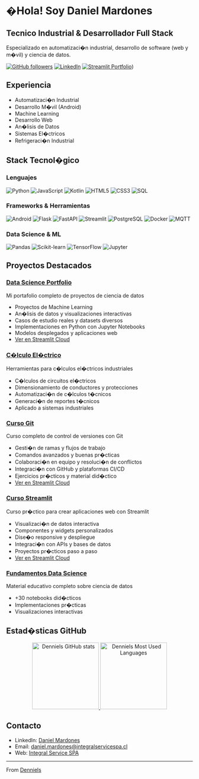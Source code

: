 # �Hola!  Soy Daniel Mardones

##  Tecnico Industrial & Desarrollador Full Stack
Especializado en automatizaci�n industrial, desarrollo de software (web y m�vil) y ciencia de datos.

[![GitHub followers](https://img.shields.io/github/followers/Denniels?label=Follow&style=social)](https://github.com/Denniels)
[![LinkedIn](https://img.shields.io/badge/-LinkedIn-0077B5?style=flat&logo=LinkedIn&logoColor=white)](https://www.linkedin.com/in/daniel-andres-mardones-sanhueza-27b73777)
[![Streamlit Portfolio](https://img.shields.io/badge/-Data%20Science%20Portfolio-FF4B4B?style=flat&logo=Streamlit&logoColor=white)]([https://dsportfolio-jm67tsp8uwfsbnpfetysnh.streamlit.app))

##  Experiencia
-  Automatizaci�n Industrial
-  Desarrollo M�vil (Android)
-  Machine Learning
-  Desarrollo Web
-  An�lisis de Datos
-  Sistemas El�ctricos
-  Refrigeraci�n Industrial

##  Stack Tecnol�gico

###  Lenguajes
![Python](https://img.shields.io/badge/-Python-3776AB?style=flat&logo=Python&logoColor=white)
![JavaScript](https://img.shields.io/badge/-JavaScript-F7DF1E?style=flat&logo=JavaScript&logoColor=black)
![Kotlin](https://img.shields.io/badge/-Kotlin-7F52FF?style=flat&logo=Kotlin&logoColor=white)
![HTML5](https://img.shields.io/badge/-HTML5-E34F26?style=flat&logo=HTML5&logoColor=white)
![CSS3](https://img.shields.io/badge/-CSS3-1572B6?style=flat&logo=CSS3&logoColor=white)
![SQL](https://img.shields.io/badge/-SQL-4479A1?style=flat&logo=MySQL&logoColor=white)

###  Frameworks & Herramientas
![Android](https://img.shields.io/badge/-Android-3DDC84?style=flat&logo=Android&logoColor=white)
![Flask](https://img.shields.io/badge/-Flask-000000?style=flat&logo=Flask&logoColor=white)
![FastAPI](https://img.shields.io/badge/-FastAPI-009688?style=flat&logo=FastAPI&logoColor=white)
![Streamlit](https://img.shields.io/badge/-Streamlit-FF4B4B?style=flat&logo=Streamlit&logoColor=white)
![PostgreSQL](https://img.shields.io/badge/-PostgreSQL-336791?style=flat&logo=PostgreSQL&logoColor=white)
![Docker](https://img.shields.io/badge/-Docker-2496ED?style=flat&logo=Docker&logoColor=white)
![MQTT](https://img.shields.io/badge/-MQTT-660066?style=flat&logo=MQTT&logoColor=white)

###  Data Science & ML
![Pandas](https://img.shields.io/badge/-Pandas-150458?style=flat&logo=Pandas&logoColor=white)
![Scikit-learn](https://img.shields.io/badge/-Scikit--learn-F7931E?style=flat&logo=scikit-learn&logoColor=white)
![TensorFlow](https://img.shields.io/badge/-TensorFlow-FF6F00?style=flat&logo=TensorFlow&logoColor=white)
![Jupyter](https://img.shields.io/badge/-Jupyter-F37626?style=flat&logo=Jupyter&logoColor=white)

##  Proyectos Destacados

### [ Data Science Portfolio](https://github.com/Denniels/ds_portfolio)
Mi portafolio completo de proyectos de ciencia de datos
-  Proyectos de Machine Learning
-  An�lisis de datos y visualizaciones interactivas
-  Casos de estudio reales y datasets diversos
-  Implementaciones en Python con Jupyter Notebooks
-  Modelos desplegados y aplicaciones web
-  [Ver en Streamlit Cloud](https://dsportfolio-jm67tsp8uwfsbnpfetysnh.streamlit.app/)

### [ C�lculo El�ctrico](https://github.com/Denniels/calculo_electrico)
Herramientas para c�lculos el�ctricos industriales
-  C�lculos de circuitos el�ctricos
-  Dimensionamiento de conductores y protecciones
-  Automatizaci�n de c�lculos t�cnicos
-  Generaci�n de reportes t�cnicos
-  Aplicado a sistemas industriales

### [ Curso Git](https://github.com/Denniels/curso_git)
Curso completo de control de versiones con Git
-  Gesti�n de ramas y flujos de trabajo
-  Comandos avanzados y buenas pr�cticas
-  Colaboraci�n en equipo y resoluci�n de conflictos
-  Integraci�n con GitHub y plataformas CI/CD
-  Ejercicios pr�cticos y material did�ctico
-  [Ver en Streamlit Cloud](https://cursogit-kq3qsbmsd2tou9rtvynkjw.streamlit.app/)

### [ Curso Streamlit](https://github.com/Denniels/curso-streamlit)
Curso pr�ctico para crear aplicaciones web con Streamlit
-  Visualizaci�n de datos interactiva
-  Componentes y widgets personalizados
-  Dise�o responsive y despliegue
-  Integraci�n con APIs y bases de datos
-  Proyectos pr�cticos paso a paso
-  [Ver en Streamlit Cloud](https://curso-app-msfruskawjdyagcfp766na.streamlit.app/)

### [Fundamentos Data Science](https://github.com/Denniels/Fundamentos-data-sciens)
Material educativo completo sobre ciencia de datos
-  +30 notebooks did�cticos
-  Implementaciones pr�cticas
-  Visualizaciones interactivas

##  Estad�sticas GitHub

<div align="center">
  <a href="https://github.com/Denniels">
    <img height="180em" src="https://github-readme-stats-git-masterrstaa-rickstaa.vercel.app/api?username=Denniels&show_icons=true&theme=dracula&include_all_commits=true&count_private=true" alt="Denniels GitHub stats"/>
    <img height="180em" src="https://github-readme-stats-git-masterrstaa-rickstaa.vercel.app/api/top-langs/?username=Denniels&layout=compact&langs_count=7&theme=dracula" alt="Denniels Most Used Languages"/>
  </a>
</div>

##  Contacto

-  LinkedIn: [Daniel Mardones](https://www.linkedin.com/in/daniel-andres-mardones-sanhueza-27b73777)
-  Email: daniel.mardones@integralservicespa.cl
-  Web: [Integral Service SPA](https://integralservicespa.cl)

---
 From [Denniels](https://github.com/Denniels)
